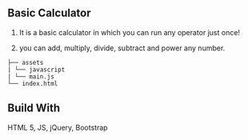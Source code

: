 ## Basic Calculator

1. It is a basic calculator in which you can run any operator just once!

2. you can add, multiply, divide, subtract and power any number.

```
├── assets
| └── javascript
| └── main.js
└── index.html
```

## Build With

HTML 5, JS, jQuery, Bootstrap
